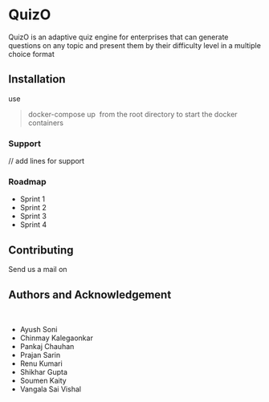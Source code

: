 # QuizO
QuizO is an adaptive quiz engine for enterprises that can generate questions on any topic and present them by their difficulty level in a multiple choice format
​
## Installation
use 
> docker-compose up 
​
from the root directory to start the docker containers
​
### Support
// add lines for support
​
### Roadmap
- Sprint 1
- Sprint 2
- Sprint 3
- Sprint 4
​
## Contributing
Send us a mail on 
​
## Authors and Acknowledgement
​
- Ayush Soni
- Chinmay Kalegaonkar
- Pankaj Chauhan
- Prajan Sarin
- Renu Kumari
- Shikhar Gupta
- Soumen Kaity
- Vangala Sai Vishal
